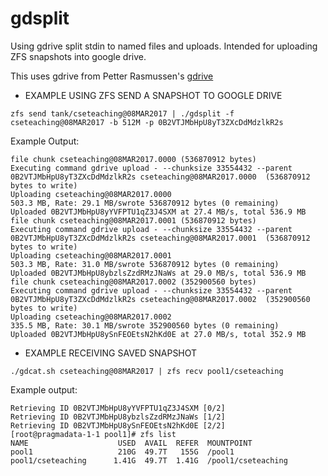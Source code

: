 # gdsplit
Using gdrive split stdin to named files and uploads. Intended for uploading ZFS snapshots into google drive.

This uses gdrive from Petter Rasmussen's [gdrive](https://github.com/prasmussen/gdrive/blob/master/README.md)

* EXAMPLE USING ZFS SEND A SNAPSHOT TO GOOGLE DRIVE

```
zfs send tank/cseteaching@08MAR2017 | ./gdsplit -f cseteaching@08MAR2017 -b 512M -p 0B2VTJMbHpU8yT3ZXcDdMdzlkR2s
```
Example Output:
```
file chunk cseteaching@08MAR2017.0000 (536870912 bytes)
Executing command gdrive upload - --chunksize 33554432 --parent 0B2VTJMbHpU8yT3ZXcDdMdzlkR2s cseteaching@08MAR2017.0000  (536870912 bytes to write)
Uploading cseteaching@08MAR2017.0000
503.3 MB, Rate: 29.1 MB/swrote 536870912 bytes (0 remaining)
Uploaded 0B2VTJMbHpU8yYVFPTU1qZ3J4SXM at 27.4 MB/s, total 536.9 MB
file chunk cseteaching@08MAR2017.0001 (536870912 bytes)
Executing command gdrive upload - --chunksize 33554432 --parent 0B2VTJMbHpU8yT3ZXcDdMdzlkR2s cseteaching@08MAR2017.0001  (536870912 bytes to write)
Uploading cseteaching@08MAR2017.0001
503.3 MB, Rate: 31.0 MB/swrote 536870912 bytes (0 remaining)
Uploaded 0B2VTJMbHpU8ybzlsZzdRMzJNaWs at 29.0 MB/s, total 536.9 MB
file chunk cseteaching@08MAR2017.0002 (352900560 bytes)
Executing command gdrive upload - --chunksize 33554432 --parent 0B2VTJMbHpU8yT3ZXcDdMdzlkR2s cseteaching@08MAR2017.0002  (352900560 bytes to write)
Uploading cseteaching@08MAR2017.0002
335.5 MB, Rate: 30.1 MB/swrote 352900560 bytes (0 remaining)
Uploaded 0B2VTJMbHpU8ySnFEOEtsN2hKd0E at 27.0 MB/s, total 352.9 MB
```

* EXAMPLE RECEIVING SAVED SNAPSHOT
```
./gdcat.sh cseteaching@08MAR2017 | zfs recv pool1/cseteaching
```
Example output:
```
Retrieving ID 0B2VTJMbHpU8yYVFPTU1qZ3J4SXM [0/2]
Retrieving ID 0B2VTJMbHpU8ybzlsZzdRMzJNaWs [1/2]  
Retrieving ID 0B2VTJMbHpU8ySnFEOEtsN2hKd0E [2/2]  
[root@pragmadata-1-1 pool1]# zfs list             
NAME                    USED  AVAIL  REFER  MOUNTPOINT
pool1                   210G  49.7T   155G  /pool1
pool1/cseteaching      1.41G  49.7T  1.41G  /pool1/cseteaching
```
